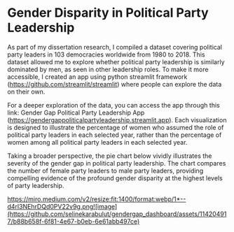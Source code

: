 # Gender Disparity in Political Party Leadership

As part of my dissertation research, I compiled a dataset covering political party leaders in 103 democracies worldwide from 1980 to 2018. This dataset allowed me to explore whether political party leadership is similarly dominated by men, as seen in other leadership roles.
To make it more accessible, I created an app using python streamlit framework (https://github.com/streamlit/streamlit) where people can explore the data on their own.

For a deeper exploration of the data, you can access the app through this link: Gender Gap Political Party Leadership App (https://gendergappoliticalpartyleadership.streamlit.app). Each visualization is designed to illustrate the percentage of women who assumed the role of political party leaders in each selected year, rather than the percentage of women among all political party leaders in each selected year.

Taking a broader perspective, the pie chart below vividly illustrates the severity of the gender gap in political party leadership. The chart compares the number of female party leaders to male party leaders, providing compelling evidence of the profound gender disparity at the highest levels of party leadership.

https://miro.medium.com/v2/resize:fit:1400/format:webp/1*--d4rl3NEhrDQd0PV22v9g.png![image](https://github.com/selinekarabulut/gendergap_dashboard/assets/114204917/b88b658f-6f81-4e67-b0eb-6e61abb497ce)


